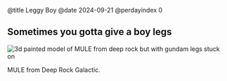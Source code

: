 @title Leggy Boy @date 2024-09-21 @perdayindex 0

## Sometimes you gotta give a boy legs

<div class="image-container">
<img class="halfimage" src="{{relativelink}}images/shitposts/MULE_leg.jpg" alt="3d painted model of MULE from deep rock but with gundam legs stuck on">
</div>

MULE from Deep Rock Galactic.